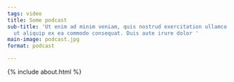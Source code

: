 ```yaml
---
tags: video
title: Some podcast
sub-title: 'Ut enim ad minim veniam, quis nostrud exercitation ullamco laboris nisi
  ut aliquip ex ea commodo consequat. Duis aute irure dolor '
main-image: podcast.jpg
format: podcast

---
```

{% include about.html %}